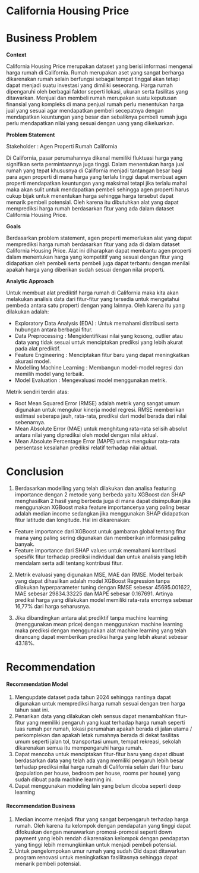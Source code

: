 # California Housing Price

# Business Problem

**Context**

California Housing Price merupakan dataset yang berisi informasi mengenai harga rumah di California. Rumah merupakan aset yang sangat berharga dikarenakan rumah selain berfungsi sebagai tempat tinggal akan tetapi dapat menjadi suatu investasi yang dimiliki seseorang. Harga rumah dipengaruhi oleh berbagai faktor seperti lokasi, ukuran serta fasilitas yang ditawarkan. Menjual dan membeli rumah merupakan suatu keputusan finansial yang kompleks di mana penjual rumah perlu menentukan harga jual yang sesuai agar mendapatkan pembeli secepatnya dengan mendapatkan keuntungan yang besar dan sebaliknya pembeli rumah juga perlu mendapatkan nilai yang sesuai dengan uang yang dikeluarkan.

**Problem Statement**

Stakeholder : Agen Properti Rumah California

Di California, pasar perumahannya dikenal memiliki fluktuasi harga yang signifikan serta permintaannya juga tinggi. Dalam menentukan harga jual rumah yang tepat khususnya di California menjadi tantangan besar bagi para agen properti di mana harga yang terlalu tinggi dapat membuat agen properti mendapatkan keuntungan yang maksimal tetapi jika terlalu mahal maka akan sulit untuk mendapatkan pembeli sehingga agen properti harus cukup bijak untuk menentukan harga sehingga harga tersebut dapat menarik pembeli potensial. Oleh karena itu dibutuhkan alat yang dapat memprediksi harga rumah berdasarkan fitur yang ada dalam dataset California Housing Price.

**Goals**

Berdasarkan problem statement, agen properti memerlukan alat yang dapat memprediksi harga rumah berdasarkan fitur yang ada di dalam dataset California Housing Price. Alat ini diharapkan dapat membantu agen properti dalam menentukan harga yang kompetitif yang sesuai dengan fitur yang didapatkan oleh pembeli serta pembeli juga dapat terbantu dengan menilai apakah harga yang diberikan sudah sesuai dengan nilai properti.

**Analytic Approach**

Untuk membuat alat prediktif harga rumah di California maka kita akan melakukan analisis data dari fitur-fitur yang tersedia untuk mengetahui pembeda antara satu properti dengan yang lainnya. Oleh karena itu yang dilakukan adalah:
- Exploratory Data Analysis (EDA) : Untuk memahami distribusi serta hubungan antara berbagai fitur.
- Data Preprocessing : Mengidentifikasi nilai yang kosong, outlier atau data yang tidak sesuai untuk menciptakan prediksi yang lebih akurat pada alat prediktif.
- Feature Engineering : Menciptakan fitur baru yang dapat meningkatkan akurasi model.
- Modelling Machine Learning : Membangun model-model regresi dan memilih model yang terbaik.
- Model Evaluation : Mengevaluasi model menggunakan metrik.

Metrik sendiri terdiri atas:
- Root Mean Squared Error (RMSE) adalah metrik yang sangat umum digunakan untuk mengukur kinerja model regresi. RMSE memberikan estimasi seberapa jauh, rata-rata, prediksi dari model berada dari nilai sebenarnya.
- Mean Absolute Error (MAE) untuk menghitung rata-rata selisih absolut antara nilai yang diprediksi oleh model dengan nilai aktual.
- Mean Absolute Percentage Error (MAPE) untuk mengukur rata-rata persentase kesalahan prediksi relatif terhadap nilai aktual.

# Conclusion
1. Berdasarkan modelling yang telah dilakukan dan analisa featuring importance dengan 2 metode yang berbeda yaitu XGBoost dan SHAP menghasilkan 2 hasil yang berbeda juga di mana dapat disimpulkan jika menggunakan XGBoost maka feature importancenya yang paling besar adalah median income sedangkan jika menggunakan SHAP didapatkan fitur latitude dan longitude. Hal ini dikarenakan:
- Feature importance dari XGBoost untuk gambaran global tentang fitur mana yang paling sering digunakan dan memberikan informasi paling banyak.
- Feature importance dari SHAP values untuk memahami kontribusi spesifik fitur terhadap prediksi individual dan untuk analisis yang lebih mendalam serta adil tentang kontribusi fitur.

2. Metrik evaluasi yang digunakan MSE, MAE dan RMSE. Model terbaik yang dapat dihasilkan adalah model XGBoost Regression tanpa dilakukan hyperparameter tuning dengan RMSE sebesar 45695.001622, MAE sebesar 29834.33225 dan MAPE sebesar 0.167691. Artinya prediksi harga yang dilakukan model memiliki rata-rata errornya sebesar 16,77% dari harga seharusnya.

3. Jika dibandingkan antara alat prediktif tanpa machine learning (menggunakan mean price) dengan menggunakan machine learning maka prediksi dengan menggunakan alat machine learning yang telah dirancang dapat memberikan prediksi harga yang lebih akurat sebesar 43.18%.

# Recommendation
#### Recommendation Model
1. Mengupdate dataset pada tahun 2024 sehingga nantinya dapat digunakan untuk memprediksi harga rumah sesuai dengan tren harga tahun saat ini.
2. Penarikan data yang dilakukan oleh sensus dapat menambahkan fitur-fitur yang memiliki pengaruh yang kuat terhadap harga rumah seperti luas rumah per rumah, lokasi perumahan apakah berada di jalan utama / perkomplekan dan apakah letak rumahnya berada di dekat fasilitas umum seperti jalan tol, transportasi umum, tempat rekreasi, sekolah dikarenakan semua itu mempengaruhi harga rumah.
3. Dapat mencoba untuk menciptakan fitur-fitur baru yang dapat dibuat berdasarkan data yang telah ada yang memiliki pengaruh lebih besar terhadap prediksi nilai harga rumah di California selain dari fitur baru (population per house, bedroom per house, rooms per house) yang sudah dibuat pada machine learning ini.
4. Dapat menggunakan modeling lain yang belum dicoba seperti deep learning

#### Recommendation Business
1. Median income menjadi fitur yang sangat berpengaruh terhadap harga rumah. Oleh karena itu kelompok dengan pendapatan yang tinggi dapat difokuskan dengan menawarkan promosi-promosi seperti down payment yang lebih rendah dikarenakan kelompok dengan pendapatan yang tinggi lebih memungkinkan untuk menjadi pembeli potensial.
2. Untuk pengelompokan umur rumah yang sudah Old dapat ditawarkan program renovasi untuk meningkatkan fasilitasnya sehingga dapat menarik pembeli potensial.
